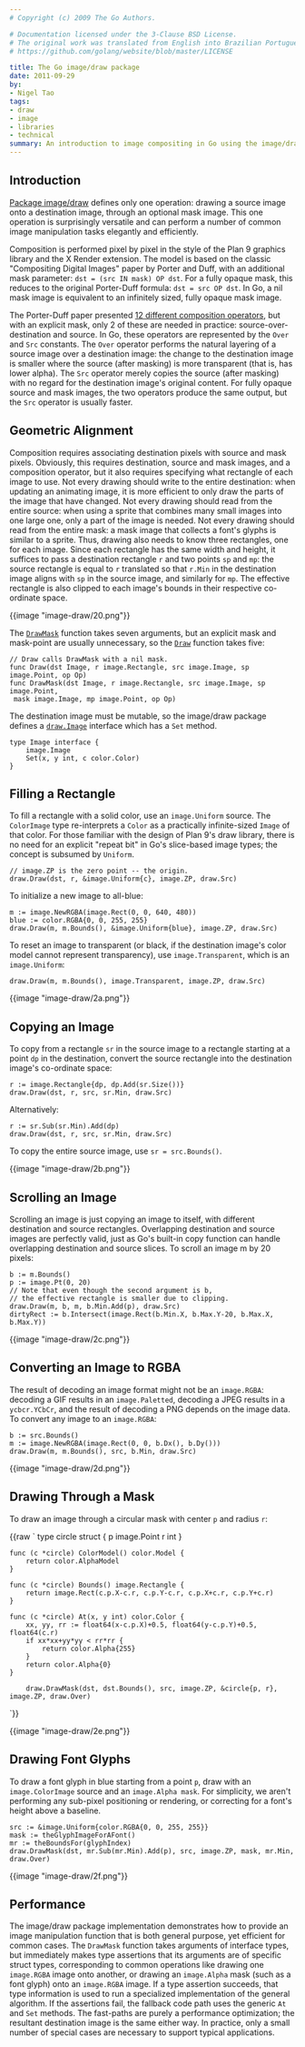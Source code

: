 ```yaml
---
# Copyright (c) 2009 The Go Authors.

# Documentation licensed under the 3-Clause BSD License.
# The original work was translated from English into Brazilian Portuguese.
# https://github.com/golang/website/blob/master/LICENSE

title: The Go image/draw package
date: 2011-09-29
by:
- Nigel Tao
tags:
- draw
- image
- libraries
- technical
summary: An introduction to image compositing in Go using the image/draw package.
---
```


## Introduction

[Package image/draw](/pkg/image/draw/) defines only one operation:
drawing a source image onto a destination image,
through an optional mask image.
This one operation is surprisingly versatile and can perform a number of
common image manipulation tasks elegantly and efficiently.

Composition is performed pixel by pixel in the style of the Plan 9 graphics
library and the X Render extension.
The model is based on the classic "Compositing Digital Images" paper by Porter and Duff,
with an additional mask parameter:
`dst = (src IN mask) OP dst`.
For a fully opaque mask, this reduces to the original Porter-Duff formula: `dst = src OP dst`.
In Go, a nil mask image is equivalent to an infinitely sized,
fully opaque mask image.

The Porter-Duff paper presented [12 different composition operators](http://www.w3.org/TR/SVGCompositing/examples/compop-porterduff-examples.png),
but with an explicit mask, only 2 of these are needed in practice:
source-over-destination and source.
In Go, these operators are represented by the `Over` and `Src` constants.
The `Over` operator performs the natural layering of a source image over
a destination image:
the change to the destination image is smaller where the source (after masking)
is more transparent (that is, has lower alpha).
The `Src` operator merely copies the source (after masking) with no regard
for the destination image's original content.
For fully opaque source and mask images, the two operators produce the same output,
but the `Src` operator is usually faster.

## Geometric Alignment

Composition requires associating destination pixels with source and mask pixels.
Obviously, this requires destination, source and mask images,
and a composition operator, but it also requires specifying what rectangle
of each image to use.
Not every drawing should write to the entire destination:
when updating an animating image, it is more efficient to only draw the
parts of the image that have changed.
Not every drawing should read from the entire source:
when using a sprite that combines many small images into one large one,
only a part of the image is needed.
Not every drawing should read from the entire mask:
a mask image that collects a font's glyphs is similar to a sprite.
Thus, drawing also needs to know three rectangles, one for each image.
Since each rectangle has the same width and height,
it suffices to pass a destination rectangle `r` and two points `sp` and `mp`:
the source rectangle is equal to `r` translated so that `r.Min` in the destination
image aligns with `sp` in the source image,
and similarly for `mp`.
The effective rectangle is also clipped to each image's bounds in their
respective co-ordinate space.

{{image "image-draw/20.png"}}

The [`DrawMask`](/pkg/image/draw/#DrawMask) function
takes seven arguments,
but an explicit mask and mask-point are usually unnecessary,
so the [`Draw`](/pkg/image/draw/#Draw) function takes five:

	// Draw calls DrawMask with a nil mask.
	func Draw(dst Image, r image.Rectangle, src image.Image, sp image.Point, op Op)
	func DrawMask(dst Image, r image.Rectangle, src image.Image, sp image.Point,
	 mask image.Image, mp image.Point, op Op)

The destination image must be mutable, so the image/draw package defines
a [`draw.Image`](/pkg/image/draw/#Image) interface which has a `Set` method.

	type Image interface {
	    image.Image
	    Set(x, y int, c color.Color)
	}

## Filling a Rectangle

To fill a rectangle with a solid color, use an `image.Uniform` source.
The `ColorImage` type re-interprets a `Color` as a practically infinite-sized
`Image` of that color.
For those familiar with the design of Plan 9's draw library,
there is no need for an explicit "repeat bit" in Go's slice-based image types;
the concept is subsumed by `Uniform`.

	// image.ZP is the zero point -- the origin.
	draw.Draw(dst, r, &image.Uniform{c}, image.ZP, draw.Src)

To initialize a new image to all-blue:

	m := image.NewRGBA(image.Rect(0, 0, 640, 480))
	blue := color.RGBA{0, 0, 255, 255}
	draw.Draw(m, m.Bounds(), &image.Uniform{blue}, image.ZP, draw.Src)

To reset an image to transparent (or black,
if the destination image's color model cannot represent transparency),
use `image.Transparent`, which is an `image.Uniform`:

	draw.Draw(m, m.Bounds(), image.Transparent, image.ZP, draw.Src)

{{image "image-draw/2a.png"}}

## Copying an Image

To copy from a rectangle `sr` in the source image to a rectangle starting
at a point `dp` in the destination,
convert the source rectangle into the destination image's co-ordinate space:

	r := image.Rectangle{dp, dp.Add(sr.Size())}
	draw.Draw(dst, r, src, sr.Min, draw.Src)

Alternatively:

	r := sr.Sub(sr.Min).Add(dp)
	draw.Draw(dst, r, src, sr.Min, draw.Src)

To copy the entire source image, use `sr = src.Bounds()`.

{{image "image-draw/2b.png"}}

## Scrolling an Image

Scrolling an image is just copying an image to itself,
with different destination and source rectangles.
Overlapping destination and source images are perfectly valid,
just as Go's built-in copy function can handle overlapping destination and source slices.
To scroll an image m by 20 pixels:

	b := m.Bounds()
	p := image.Pt(0, 20)
	// Note that even though the second argument is b,
	// the effective rectangle is smaller due to clipping.
	draw.Draw(m, b, m, b.Min.Add(p), draw.Src)
	dirtyRect := b.Intersect(image.Rect(b.Min.X, b.Max.Y-20, b.Max.X, b.Max.Y))

{{image "image-draw/2c.png"}}

## Converting an Image to RGBA

The result of decoding an image format might not be an `image.RGBA`:
decoding a GIF results in an `image.Paletted`,
decoding a JPEG results in a `ycbcr.YCbCr`,
and the result of decoding a PNG depends on the image data.
To convert any image to an `image.RGBA`:

	b := src.Bounds()
	m := image.NewRGBA(image.Rect(0, 0, b.Dx(), b.Dy()))
	draw.Draw(m, m.Bounds(), src, b.Min, draw.Src)

{{image "image-draw/2d.png"}}

## Drawing Through a Mask

To draw an image through a circular mask with center `p` and radius `r`:

{{raw `
	type circle struct {
	    p image.Point
	    r int
	}

	func (c *circle) ColorModel() color.Model {
	    return color.AlphaModel
	}

	func (c *circle) Bounds() image.Rectangle {
	    return image.Rect(c.p.X-c.r, c.p.Y-c.r, c.p.X+c.r, c.p.Y+c.r)
	}

	func (c *circle) At(x, y int) color.Color {
	    xx, yy, rr := float64(x-c.p.X)+0.5, float64(y-c.p.Y)+0.5, float64(c.r)
	    if xx*xx+yy*yy < rr*rr {
	        return color.Alpha{255}
	    }
	    return color.Alpha{0}
	}

	    draw.DrawMask(dst, dst.Bounds(), src, image.ZP, &circle{p, r}, image.ZP, draw.Over)
`}}

{{image "image-draw/2e.png"}}

## Drawing Font Glyphs

To draw a font glyph in blue starting from a point `p`,
draw with an `image.ColorImage` source and an `image.Alpha mask`.
For simplicity, we aren't performing any sub-pixel positioning or rendering,
or correcting for a font's height above a baseline.

	src := &image.Uniform{color.RGBA{0, 0, 255, 255}}
	mask := theGlyphImageForAFont()
	mr := theBoundsFor(glyphIndex)
	draw.DrawMask(dst, mr.Sub(mr.Min).Add(p), src, image.ZP, mask, mr.Min, draw.Over)

{{image "image-draw/2f.png"}}

## Performance

The image/draw package implementation demonstrates how to provide an image
manipulation function that is both general purpose,
yet efficient for common cases.
The `DrawMask` function takes arguments of interface types,
but immediately makes type assertions that its arguments are of specific struct types,
corresponding to common operations like drawing one `image.RGBA` image onto another,
or drawing an `image.Alpha` mask (such as a font glyph) onto an `image.RGBA` image.
If a type assertion succeeds, that type information is used to run a specialized
implementation of the general algorithm.
If the assertions fail, the fallback code path uses the generic `At` and `Set` methods.
The fast-paths are purely a performance optimization;
the resultant destination image is the same either way.
In practice, only a small number of special cases are necessary to support
typical applications.
